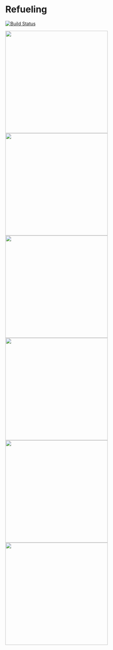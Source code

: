 # Refueling

[![Build Status](https://travis-ci.org/SamuelSchepp/Refueling.svg?branch=master)](https://travis-ci.org/SamuelSchepp/Refueling)

<img src="https://user-images.githubusercontent.com/11752441/37679600-aa304c96-2c81-11e8-8e01-ab43369d2c2d.PNG" width="320">

<img src="https://user-images.githubusercontent.com/11752441/37679597-a81c5544-2c81-11e8-9212-c826461b237e.PNG" width="320">

<img src="https://user-images.githubusercontent.com/11752441/37734734-4c86a920-2d4c-11e8-9a12-b1b9860740b4.PNG" width="320">

<img src="https://user-images.githubusercontent.com/11752441/37734735-4caafdb6-2d4c-11e8-88d5-815684392c28.PNG" width="320">

<img src="https://user-images.githubusercontent.com/11752441/37734746-54aeca38-2d4c-11e8-895b-4b83ad217464.PNG" width="320">

<img src="https://user-images.githubusercontent.com/11752441/37734750-5716fe62-2d4c-11e8-9e63-06dea1aa61d2.PNG" width="320">
